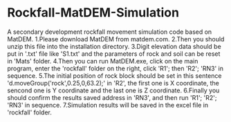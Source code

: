 # Rockfall-MatDEM-Simulation
A secondary development rockfall movement simulation code based on MatDEM.
1.Please download MatDEM from matdem.com.
2.Then you should unzip this file into the installation directory.
3.Digit elevation data should be put in '.txt' file like 'S1.txt' and the parameters of rock and soil can be reset in 'Mats' folder.
4.Then you can run MatDEM.exe, click on the main program, enter the 'rockfall' folder on the right, click 'R1'; then 'R2'; 'RN3' in sequence. 
5.The initial position of rock block should be set in this sentence 'd.moveGroup('rock',0.25,0,63.2);' in 'R2', the first one is X coordinate, the sencond one is Y coordinate and the last one is Z coordinate.
6.Finally you should confirm the results saved address in 'RN3', and then run 'R1'; 'R2'; 'RN3' in sequence.
7.Simulation results will be saved in the excel file in 'rockfall' folder.
